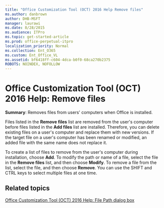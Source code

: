 ```yaml
---
title: "Office Customization Tool (OCT) 2016 Help Remove files"
ms.author: danbrown
author: DHB-MSFT
manager: laurawi
ms.date: 8/28/2015
ms.audience: ITPro
ms.topic: get-started-article
ms.prod: office-perpetual-itpro
localization_priority: Normal
ms.collection: Ent_O365
ms.custom: Ent_Office_VL
ms.assetid: bf6418ff-c604-4dca-b0f0-68ca270b2375
ROBOTS: NOINDEX, NOFOLLOW
---
```


# Office Customization Tool (OCT) 2016 Help: Remove files

 **Summary**: Removes files from users' computers when Office is installed.
  
Files listed in the **Remove files** list are removed from the user's computer before files listed in the **Add files** list are installed. Therefore, you can delete existing files on a user's computer and replace them with new versions. If the target file on a user's computer has been renamed or modified, an added file with the same name does not replace it. 
  
To create a list of files to remove from the user's computer during installation, choose **Add**. To modify the path or name of a file, select the file in the **Remove files** list, and then choose **Modify**. To remove a file from the list, select the file, and then choose **Remove**. You can use the SHIFT and CTRL keys to select multiple files at one time.
  
## Related topics
[Office Customization Tool (OCT) 2016 Help: File Path dialog box](oct-2016-help-file-path-dialog-box.md)

